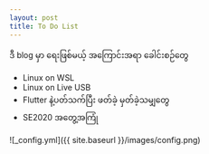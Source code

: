 ```yaml
---
layout: post
title: To Do List
---
```

ဒီ blog မှာ ရေးဖြစ်မယ့် အကြောင်းအရာ ခေါင်းစဉ်တွေ
- Linux on WSL
- Linux on Live USB
- Flutter နဲ့ပတ်သက်ပြီး ဖတ်ခဲ့ မှတ်ခဲ့သမျှတွေ
- SE2020 အတွေ့အကြုံ

![_config.yml]({{ site.baseurl }}/images/config.png)

